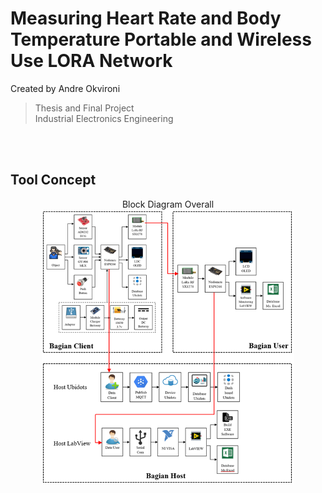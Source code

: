 # Measuring Heart Rate and Body Temperature Portable and Wireless Use LORA Network
Created by Andre Okvironi
>Thesis and Final Project <br/>
>Industrial Electronics Engineering
<br/>
<br/>

## Tool Concept
<p align="center">
    Block Diagram Overall
    <img src="Dokumentations/Block Diagram overall.png" width=80% height=80%>

</p>
<br/>


